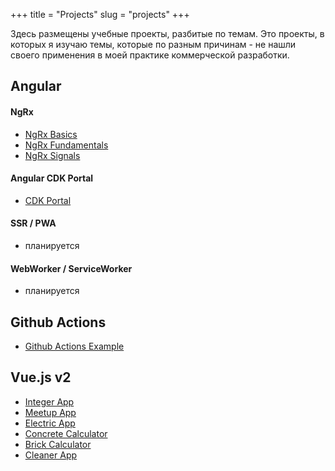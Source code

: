 +++
title = "Projects"
slug = "projects"
+++

Здесь размещены учебные проекты, разбитые по темам. Это проекты, в которых я изучаю темы, которые по разным причинам - не нашли своего применения в моей практике коммерческой разработки.

## Angular

#### NgRx

* [NgRx Basics](https://github.com/My-Angular-Projects/angular-ngrx-max)
* [NgRx Fundamentals](https://github.com/My-Angular-Projects/angular-ngrx-fundamentals)
* [NgRx Signals](https://github.com/My-Angular-Projects/angular-ngrx-signal-app)

#### Angular CDK Portal

* [CDK Portal](https://github.com/My-Angular-Projects/angular-cdk-portal)

#### SSR / PWA

* планируется

#### WebWorker / ServiceWorker

* планируется

## Github Actions

* [Github Actions Example](https://github.com/Angular-New/github-actions_example)

## Vue.js v2

* [Integer App](https://github.com/LaboratoryVue/integer-app)
* [Meetup App](https://github.com/gearmobile/ready-vuejs/tree/master/meetup-app)
* [Electric App](https://github.com/gearmobile/ready-vuejs/tree/master/electric-app)
* [Concrete Calculator](https://github.com/gearmobile/ready-vuejs/tree/master/concrete-calculator)
* [Brick Calculator](https://github.com/gearmobile/ready-vuejs/tree/master/brick-calculator)
* [Cleaner App](https://github.com/gearmobile/ready-vuejs/tree/master/app-cleaner)